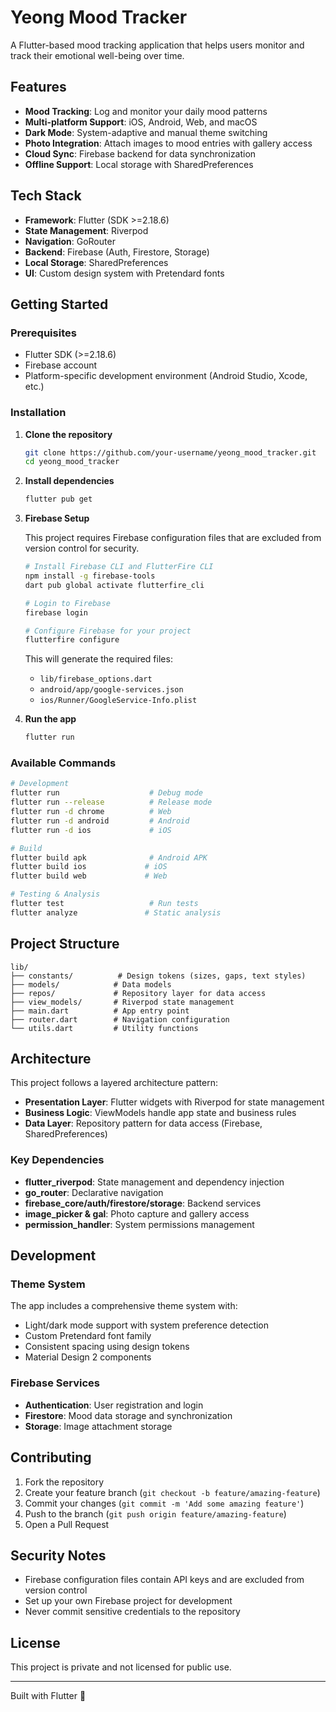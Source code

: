 # Yeong Mood Tracker

A Flutter-based mood tracking application that helps users monitor and track their emotional well-being over time.

## Features

- **Mood Tracking**: Log and monitor your daily mood patterns
- **Multi-platform Support**: iOS, Android, Web, and macOS
- **Dark Mode**: System-adaptive and manual theme switching
- **Photo Integration**: Attach images to mood entries with gallery access
- **Cloud Sync**: Firebase backend for data synchronization
- **Offline Support**: Local storage with SharedPreferences

## Tech Stack

- **Framework**: Flutter (SDK >=2.18.6)
- **State Management**: Riverpod
- **Navigation**: GoRouter
- **Backend**: Firebase (Auth, Firestore, Storage)
- **Local Storage**: SharedPreferences
- **UI**: Custom design system with Pretendard fonts

## Getting Started

### Prerequisites

- Flutter SDK (>=2.18.6)
- Firebase account
- Platform-specific development environment (Android Studio, Xcode, etc.)

### Installation

1. **Clone the repository**
   ```bash
   git clone https://github.com/your-username/yeong_mood_tracker.git
   cd yeong_mood_tracker
   ```

2. **Install dependencies**
   ```bash
   flutter pub get
   ```

3. **Firebase Setup**

   This project requires Firebase configuration files that are excluded from version control for security.

   ```bash
   # Install Firebase CLI and FlutterFire CLI
   npm install -g firebase-tools
   dart pub global activate flutterfire_cli

   # Login to Firebase
   firebase login

   # Configure Firebase for your project
   flutterfire configure
   ```

   This will generate the required files:
   - `lib/firebase_options.dart`
   - `android/app/google-services.json`
   - `ios/Runner/GoogleService-Info.plist`

4. **Run the app**
   ```bash
   flutter run
   ```

### Available Commands

```bash
# Development
flutter run                    # Debug mode
flutter run --release          # Release mode
flutter run -d chrome          # Web
flutter run -d android         # Android
flutter run -d ios             # iOS

# Build
flutter build apk              # Android APK
flutter build ios             # iOS
flutter build web             # Web

# Testing & Analysis
flutter test                   # Run tests
flutter analyze               # Static analysis
```

## Project Structure

```
lib/
├── constants/          # Design tokens (sizes, gaps, text styles)
├── models/            # Data models
├── repos/             # Repository layer for data access
├── view_models/       # Riverpod state management
├── main.dart          # App entry point
├── router.dart        # Navigation configuration
└── utils.dart         # Utility functions
```

## Architecture

This project follows a layered architecture pattern:

- **Presentation Layer**: Flutter widgets with Riverpod for state management
- **Business Logic**: ViewModels handle app state and business rules
- **Data Layer**: Repository pattern for data access (Firebase, SharedPreferences)

### Key Dependencies

- **flutter_riverpod**: State management and dependency injection
- **go_router**: Declarative navigation
- **firebase_core/auth/firestore/storage**: Backend services
- **image_picker & gal**: Photo capture and gallery access
- **permission_handler**: System permissions management

## Development

### Theme System

The app includes a comprehensive theme system with:
- Light/dark mode support with system preference detection
- Custom Pretendard font family
- Consistent spacing using design tokens
- Material Design 2 components

### Firebase Services

- **Authentication**: User registration and login
- **Firestore**: Mood data storage and synchronization
- **Storage**: Image attachment storage

## Contributing

1. Fork the repository
2. Create your feature branch (`git checkout -b feature/amazing-feature`)
3. Commit your changes (`git commit -m 'Add some amazing feature'`)
4. Push to the branch (`git push origin feature/amazing-feature`)
5. Open a Pull Request

## Security Notes

- Firebase configuration files contain API keys and are excluded from version control
- Set up your own Firebase project for development
- Never commit sensitive credentials to the repository

## License

This project is private and not licensed for public use.

---

Built with Flutter 💙